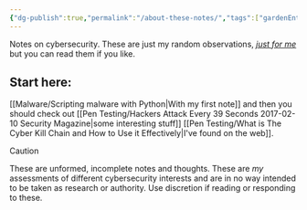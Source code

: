 ```yaml
---
{"dg-publish":true,"permalink":"/about-these-notes/","tags":["gardenEntry"],"created":"","updated":""}
---
```



Notes on cybersecurity. These are just my random observations, *[just for me](https://notes.andymatuschak.org/zXDPrYcxUSZbF5M8vM5Y1U9)* but you can read them if you like.

## Start here:

[[Malware/Scripting malware with Python\|With my first note]] and then you should check out [[Pen Testing/Hackers Attack Every 39 Seconds  2017-02-10  Security Magazine\|some interesting stuff]] [[Pen Testing/What is The Cyber Kill Chain and How to Use it Effectively\|I've found on the web]].

> [!caution] 
> These are unformed, incomplete notes and thoughts. These are *my* assessments of different cybersecurity interests and are in no way intended to be taken as research or authority. Use discretion if reading or responding to these.
> 

<a style="display:none;" rel="me" href="https://infosec.exchange/@tiff">Mastodon</a>

<a style="display:none;" rel="me" href="https://infosec.exchange/@0x8c">Mastodon</a>
